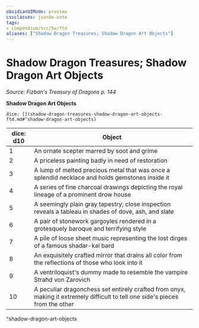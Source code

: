 ```yaml
---
obsidianUIMode: preview
cssclasses: json5e-note
tags:
- compendium/src/5e/ftd
aliases: ["Shadow Dragon Treasures; Shadow Dragon Art Objects"]
---
```

# Shadow Dragon Treasures; Shadow Dragon Art Objects
*Source: Fizban's Treasury of Dragons p. 144* 

**Shadow Dragon Art Objects**

`dice: [](shadow-dragon-treasures-shadow-dragon-art-objects-ftd.md#^shadow-dragon-art-objects)`

| dice: d10 | Object |
|-----------|--------|
| 1 | An ornate scepter marred by soot and grime |
| 2 | A priceless painting badly in need of restoration |
| 3 | A lump of melted precious metal that was once a splendid necklace and holds gemstones inside it |
| 4 | A series of fine charcoal drawings depicting the royal lineage of a prominent drow house |
| 5 | A seemingly plain gray tapestry; close inspection reveals a tableau in shades of dove, ash, and slate |
| 6 | A pair of stonework gargoyles rendered in a grotesquely baroque and terrifying style |
| 7 | A pile of loose sheet music representing the lost dirges of a famous shadar-kai bard |
| 8 | An exquisitely crafted mirror that drains all color from the reflections of those who look into it |
| 9 | A ventriloquist's dummy made to resemble the vampire Strahd von Zarovich |
| 10 | A peculiar dragonchess set entirely crafted from onyx, making it extremely difficult to tell one side's pieces from the other |
^shadow-dragon-art-objects